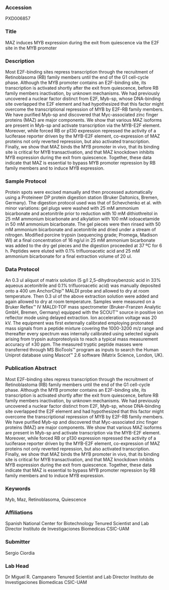 ### Accession
PXD006857

### Title
MAZ induces MYB expression during the exit from quiescence via the E2F site in the MYB promoter

### Description
Most E2F-binding sites repress transcription through the recruitment of Retinoblasoma (RB) family members until the end of the G1 cell-cycle phase. Although the MYB promoter contains an E2F-binding site, its transcription is activated shortly after the exit from quiescence, before RB family members inactivation, by unknown mechanisms. We had previously uncovered a nuclear factor distinct from E2F, Myb-sp, whose DNA-binding site overlapped the E2F element and had hypothesized that this factor might overcome the transcriptional repression of MYB by E2F-RB family members. We have purified Myb-sp and discovered that Myc-associated zinc finger proteins (MAZ) are major components. We show that various MAZ isoforms are present in Myb-sp and activate transcription via the MYB-E2F element. Moreover, while forced RB or p130 expression repressed the activity of a luciferase reporter driven by the MYB-E2F element, co-expression of MAZ proteins not only reverted repression, but also activated transcription. Finally, we show that MAZ binds the MYB promoter in vivo, that its binding site is critical for MYB transactivation, and that MAZ knockdown inhibits MYB expression during the exit from quiescence. Together, these data indicate that MAZ is essential to bypass MYB promoter repression by RB family members and to induce MYB expression.

### Sample Protocol
Protein spots were excised manually and then processed automatically using a Proteineer DP protein digestion station (Bruker Daltonics, Bremen, Germany). The digestion protocol used was that of Schevchenko et al. with minor variations: gel plugs were washed with 25 mM ammonium bicarbonate and acetonitrile prior to reduction with 10 mM dithiothreitol in 25 mM ammonium bicarbonate and alkylation with 100 mM iodoacetamide in 50 mM ammonium bicarbonate. The gel pieces were then rinsed with 50 mM ammonium bicarbonate and acetonitrile and dried under a stream of nitrogen. Modified porcine trypsin (sequencing grade; Promega, Madison WI) at a final concentration of 16 ng/ul in 25 mM ammonium bicarbonate was added to the dry gel pieces and the digestion proceeded at 37 ºC for 6 h. Peptides were eluted with 0.1% trifluoroacetic acid and 25 mM ammonium bicarbonate for a final extraction volume of 20 ul.

### Data Protocol
An 0.3 ul aliquot of matrix solution (5 g/l 2,5-dihydroxybenzoic acid in 33% aqueous acetonitrile and 0.1% trifluoroacetic acid) was manually deposited onto a 400 um AnchorChip™ MALDI probe and allowed to dry at room temperature. Then 0.3 ul of the above extraction solution were added and again allowed to dry at room temperature. Samples were measured on a Bruker Reflex™ IV MALDI-TOF mass spectrometer (Bruker-Franzen Analytic GmbH, Bremen, Germany) equipped with the SCOUT™ source in positive ion reflector mode using delayed extraction. Ion acceleration voltage was 20 kV. The equipment was first externally calibrated employing protonated mass signals from a peptide mixture covering the 1000-3200 m/z range and thereafter every spectrum was internally calibrated using selected signals arising from trypsin autoproteolysis to reach a typical mass measurement accuracy of ±30 ppm. The measured tryptic peptide masses were transferred through MS BioTools™ program as inputs to search the Human Uniprot database using Mascot™ 2.6 software (Matrix Science, London, UK).

### Publication Abstract
Most E2F-binding sites repress transcription through the recruitment of Retinoblastoma (RB) family members until the end of the G1 cell-cycle phase. Although the MYB promoter contains an E2F-binding site, its transcription is activated shortly after the exit from quiescence, before RB family members inactivation, by unknown mechanisms. We had previously uncovered a nuclear factor distinct from E2F, Myb-sp, whose DNA-binding site overlapped the E2F element and had hypothesized that this factor might overcome the transcriptional repression of MYB by E2F-RB family members. We have purified Myb-sp and discovered that Myc-associated zinc finger proteins (MAZ) are major components. We show that various MAZ isoforms are present in Myb-sp and activate transcription via the MYB-E2F element. Moreover, while forced RB or p130 expression repressed the activity of a luciferase reporter driven by the MYB-E2F element, co-expression of MAZ proteins not only reverted repression, but also activated transcription. Finally, we show that MAZ binds the MYB promoter in vivo, that its binding site is critical for MYB transactivation, and that MAZ knockdown inhibits MYB expression during the exit from quiescence. Together, these data indicate that MAZ is essential to bypass MYB promoter repression by RB family members and to induce MYB expression.

### Keywords
Myb, Maz, Retinoblasoma, Quiescence

### Affiliations
Spanish National Center for Biotechnology
Tenured Scientist and Lab Director Instituto de Investigaciones Biomedicas CSIC-UAM

### Submitter
Sergio Ciordia

### Lab Head
Dr Miguel R. Campanero
Tenured Scientist and Lab Director Instituto de Investigaciones Biomedicas CSIC-UAM


